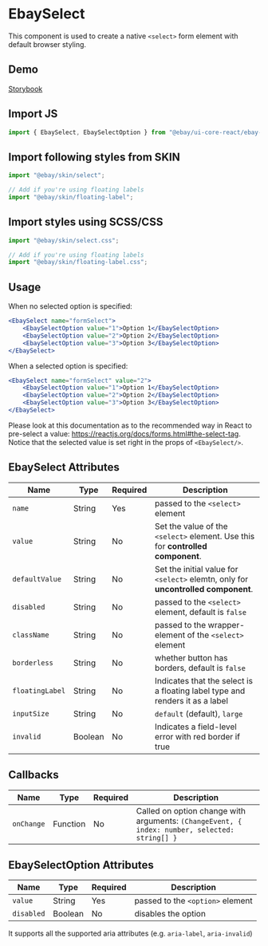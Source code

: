 # EbaySelect

This component is used to create a native `<select>` form element with default browser styling.

## Demo

[Storybook](https://opensource.ebay.com/ebayui-core-react/main/?path=/story/form-input-ebay-select--basic)

## Import JS

```jsx harmony
import { EbaySelect, EbaySelectOption } from "@ebay/ui-core-react/ebay-select";
```

## Import following styles from SKIN

```jsx harmony
import "@ebay/skin/select";

// Add if you're using floating labels
import "@ebay/skin/floating-label";
```

## Import styles using SCSS/CSS

```jsx harmony
import "@ebay/skin/select.css";

// Add if you're using floating labels
import "@ebay/skin/floating-label.css";
```

## Usage

When no selected option is specified:

```jsx harmony
<EbaySelect name="formSelect">
    <EbaySelectOption value="1">Option 1</EbaySelectOption>
    <EbaySelectOption value="2">Option 2</EbaySelectOption>
    <EbaySelectOption value="3">Option 3</EbaySelectOption>
</EbaySelect>
```

When a selected option is specified:

```jsx harmony
<EbaySelect name="formSelect" value="2">
    <EbaySelectOption value="1">Option 1</EbaySelectOption>
    <EbaySelectOption value="2">Option 2</EbaySelectOption>
    <EbaySelectOption value="3">Option 3</EbaySelectOption>
</EbaySelect>
```

Please look at this documentation as to the recommended way in React to pre-select a value:
https://reactjs.org/docs/forms.html#the-select-tag. Notice that the selected value is set right in the props of `<EbaySelect/>`.

## EbaySelect Attributes

| Name            | Type    | Required | Description                                                                       |
| --------------- | ------- | -------- | --------------------------------------------------------------------------------- |
| `name`          | String  | Yes      | passed to the `<select>` element                                                  |
| `value`         | String  | No       | Set the value of the `<select>` element. Use this for **controlled component**.   |
| `defaultValue`  | String  | No       | Set the initial value for `<select>` elemtn, only for **uncontrolled component**. |
| `disabled`      | String  | No       | passed to the `<select>` element, default is `false`                              |
| `className`     | String  | No       | passed to the wrapper-element of the `<select>` element                           |
| `borderless`    | String  | No       | whether button has borders, default is `false`                                    |
| `floatingLabel` | String  | No       | Indicates that the select is a floating label type and renders it as a label      |
| `inputSize`     | String  | No       | `default` (default), `large`                                                      |
| `invalid`       | Boolean | No       | Indicates a field-level error with red border if true                             |

## Callbacks

| Name       | Type     | Required | Description                                                                                   |
| ---------- | -------- | -------- | --------------------------------------------------------------------------------------------- |
| `onChange` | Function | No       | Called on option change with arguments: `(ChangeEvent, { index: number, selected: string[] }` |

## EbaySelectOption Attributes

| Name       | Type    | Required | Description                      |
| ---------- | ------- | -------- | -------------------------------- |
| `value`    | String  | Yes      | passed to the `<option>` element |
| `disabled` | Boolean | No       | disables the option              |

It supports all the supported aria attributes (e.g. `aria-label`, `aria-invalid`)
